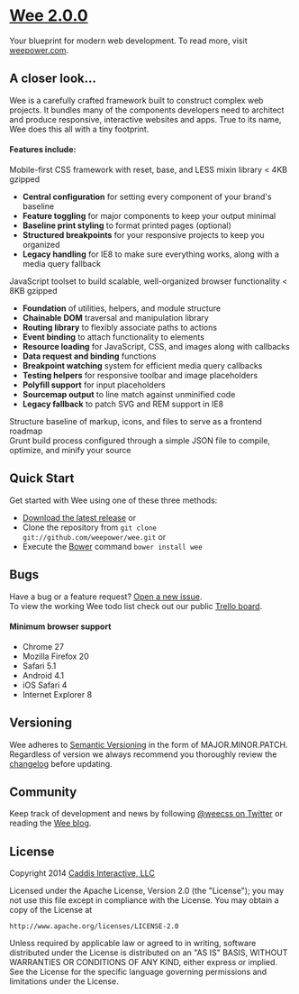 # [Wee 2.0.0](https://github.com/weepower/wee)

Your blueprint for modern web development. To read more, visit [weepower.com](http://www.weepower.com).

## A closer look...

Wee is a carefully crafted framework built to construct complex web projects. It bundles many of the components developers need to architect and produce responsive, interactive websites and apps. True to its name, Wee does this all with a tiny footprint.

#### Features include:

Mobile-first CSS framework with reset, base, and LESS mixin library < 4KB gzipped

* **Central configuration** for setting every component of your brand's baseline
* **Feature toggling** for major components to keep your output minimal
* **Baseline print styling** to format printed pages (optional)
* **Structured breakpoints** for your responsive projects to keep you organized
* **Legacy handling** for IE8 to make sure everything works, along with a media query fallback

JavaScript toolset to build scalable, well-organized browser functionality < 8KB gzipped

* **Foundation** of utilities, helpers, and module structure
* **Chainable DOM** traversal and manipulation library
* **Routing library** to flexibly associate paths to actions
* **Event binding** to attach functionality to elements
* **Resource loading** for JavaScript, CSS, and images along with callbacks
* **Data request and binding** functions
* **Breakpoint watching** system for efficient media query callbacks
* **Testing helpers** for responsive toolbar and image placeholders
* **Polyfill support** for input placeholders
* **Sourcemap output** to line match against unminified code
* **Legacy fallback** to patch SVG and REM support in IE8

Structure baseline of markup, icons, and files to serve as a frontend roadmap  
Grunt build process configured through a simple JSON file to compile, optimize, and minify your source

## Quick Start

Get started with Wee using one of these three methods:

* [Download the latest release](https://github.com/weepower/wee/archive/master.zip) or
* Clone the repository from `git clone git://github.com/weepower/wee.git` or
* Execute the [Bower](http://bower.io/) command `bower install wee`

## Bugs

Have a bug or a feature request? [Open a new issue](https://github.com/weepower/wee/issues).  
To view the working Wee todo list check out our public [Trello board](https://trello.com/b/7KbnQra9/wee).

#### Minimum browser support

* Chrome 27
* Mozilla Firefox 20
* Safari 5.1
* Android 4.1
* iOS Safari 4
* Internet Explorer 8

## Versioning

Wee adheres to [Semantic Versioning](http://semver.org/) in the form of MAJOR.MINOR.PATCH. Regardless of version we always recommend you thoroughly review the [changelog](https://github.com/weepower/wee/blob/development/CHANGELOG.md) before updating.

## Community

Keep track of development and news by following [@weecss on Twitter](https://twitter.com/weecss) or reading the [Wee blog](http://www.weepower.com/blog).

## License

Copyright 2014 [Caddis Interactive, LLC](http://www.caddis.co)

Licensed under the Apache License, Version 2.0 (the "License");
you may not use this file except in compliance with the License.
You may obtain a copy of the License at

    http://www.apache.org/licenses/LICENSE-2.0

Unless required by applicable law or agreed to in writing, software
distributed under the License is distributed on an "AS IS" BASIS,
WITHOUT WARRANTIES OR CONDITIONS OF ANY KIND, either express or implied.
See the License for the specific language governing permissions and
limitations under the License.